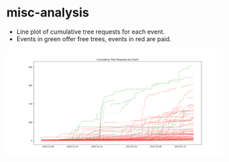# misc-analysis

- Line plot of cumulative tree requests for each event.
- Events in green offer free trees, events in red are paid.

![Cumulative Tree Requests](https://github.com/tree-plenish/misc-analysis/blob/main/cumulativeRequests011821.png)
